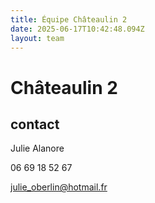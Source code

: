 ```yaml
---
title: Équipe Châteaulin 2
date: 2025-06-17T10:42:48.094Z
layout: team
---
```


# Châteaulin 2



## contact 

Julie Alanore

06 69 18 52 67

julie_oberlin@hotmail.fr

